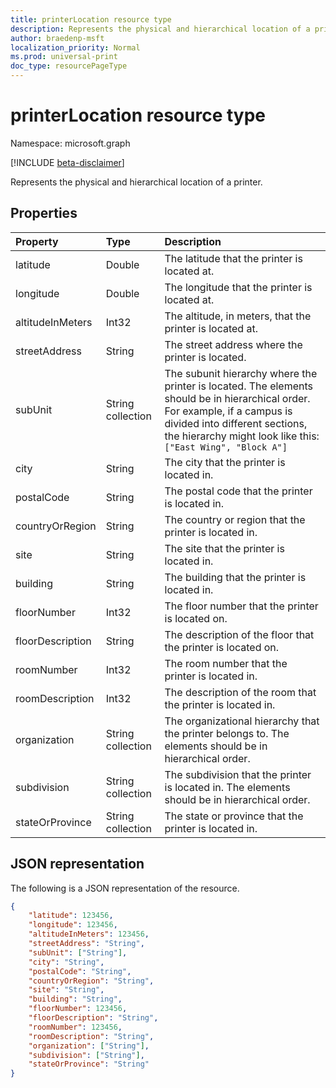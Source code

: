 ```yaml
---
title: printerLocation resource type
description: Represents the physical and hierarchical location of a printer.
author: braedenp-msft
localization_priority: Normal
ms.prod: universal-print
doc_type: resourcePageType
---
```


# printerLocation resource type

Namespace: microsoft.graph

[!INCLUDE [beta-disclaimer](../../includes/beta-disclaimer.md)]

Represents the physical and hierarchical location of a printer.

## Properties
| Property     | Type        | Description |
|:-------------|:------------|:------------|
|latitude|Double|The latitude that the printer is located at.|
|longitude|Double|The longitude that the printer is located at.|
|altitudeInMeters|Int32|The altitude, in meters, that the printer is located at.|
|streetAddress|String|The street address where the printer is located.|
|subUnit|String collection|The subunit hierarchy where the printer is located. The elements should be in hierarchical order. For example, if a campus is divided into different sections, the hierarchy might look like this: `["East Wing", "Block A"]`
|city|String|The city that the printer is located in.
|postalCode|String|The postal code that the printer is located in.
|countryOrRegion|String|The country or region that the printer is located in.|
|site|String|The site that the printer is located in.
|building|String|The building that the printer is located in.
|floorNumber|Int32|The floor number that the printer is located on.
|floorDescription|String|The description of the floor that the printer is located on.
|roomNumber|Int32|The room number that the printer is located in.
|roomDescription|Int32|The description of the room that the printer is located in.
|organization|String collection|The organizational hierarchy that the printer belongs to. The elements should be in hierarchical order.
|subdivision|String collection|The subdivision that the printer is located in. The elements should be in hierarchical order.
|stateOrProvince|String collection|The state or province that the printer is located in.

## JSON representation

The following is a JSON representation of the resource.

<!-- {
  "blockType": "resource",
  "optionalProperties": [

  ],
  "@odata.type": "microsoft.graph.printerLocation"
}-->

```json
{
    "latitude": 123456,
    "longitude": 123456,
    "altitudeInMeters": 123456,
    "streetAddress": "String",
    "subUnit": ["String"],
    "city": "String",
    "postalCode": "String",
    "countryOrRegion": "String",
    "site": "String",
    "building": "String",
    "floorNumber": 123456,
    "floorDescription": "String",
    "roomNumber": 123456,
    "roomDescription": "String",
    "organization": ["String"],
    "subdivision": ["String"],
    "stateOrProvince": "String"
}
```

<!-- uuid: 8fcb5dbc-d5aa-4681-8e31-b001d5168d79
2015-10-25 14:57:30 UTC -->
<!-- {
  "type": "#page.annotation",
  "description": "printerLocation resource",
  "keywords": "",
  "section": "documentation",
  "tocPath": ""
}-->